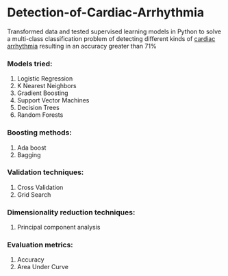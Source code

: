 # Detection-of-Cardiac-Arrhythmia

Transformed data and tested supervised learning models in Python to solve a multi-class classification problem of detecting different kinds of [cardiac arrhythmia](https://archive.ics.uci.edu/ml/datasets/arrhythmia) resulting in an accuracy greater than 71%

### Models tried:
1. Logistic Regression
2. K Nearest Neighbors
3. Gradient Boosting
4. Support Vector Machines
5. Decision Trees
6. Random Forests

### Boosting methods:
1. Ada boost
2. Bagging

### Validation techniques:
1. Cross Validation
2. Grid Search

### Dimensionality reduction techniques:
1. Principal component analysis

### Evaluation metrics:
1. Accuracy
2. Area Under Curve
  
